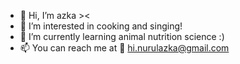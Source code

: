 - 👋 Hi, I’m azka ><
- 👀 I’m interested in cooking and singing!
- 🌱 I’m currently learning animal nutrition science :)
- 📫 You can reach me at 📩 hi.nurulazka@gmail.com

<!---
azkadr/azkadr is a ✨ special ✨ repository because its `README.md` (this file) appears on your GitHub profile.
You can click the Preview link to take a look at your changes.
--->
